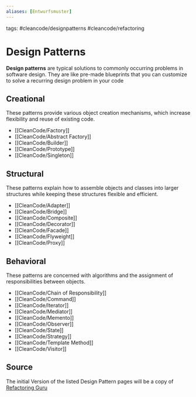 ```yaml
---
aliases: [Entwurfsmuster]
---
```

tags: #cleancode/designpatterns #cleancode/refactoring 

# Design Patterns
**Design patterns** are typical solutions to commonly occurring problems in software design. They are like pre-made blueprints that you can customize to solve a recurring design problem in your code
## Creational
These patterns provide various object creation mechanisms, which increase flexibility and reuse of existing code.
- [[CleanCode/Factory]]
- [[CleanCode/Abstract Factory]]
- [[CleanCode/Builder]]
- [[CleanCode/Prototype]]
- [[CleanCode/Singleton]]
## Structural
These patterns explain how to assemble objects and classes into larger structures while keeping these structures flexible and efficient.
- [[CleanCode/Adapter]]
- [[CleanCode/Bridge]]
- [[CleanCode/Composite]]
- [[CleanCode/Decorator]]
- [[CleanCode/Facade]]
- [[CleanCode/Flyweight]]
- [[CleanCode/Proxy]]
## Behavioral
These patterns are concerned with algorithms and the assignment of responsibilities between objects.
- [[CleanCode/Chain of Responsibility]]
- [[CleanCode/Command]]
- [[CleanCode/Iterator]]
- [[CleanCode/Mediator]]
- [[CleanCode/Memento]]
- [[CleanCode/Observer]]
- [[CleanCode/State]]
- [[CleanCode/Strategy]]
- [[CleanCode/Template Method]]
- [[CleanCode/Visitor]]

## Source
The initial Version of the listed Design Pattern pages will be a copy of [Refactoring Guru](https://refactoring.guru/design-patterns)